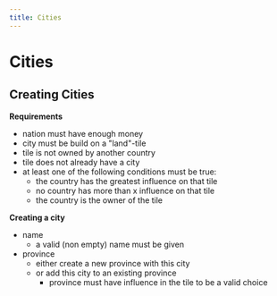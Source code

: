 ```yaml
---
title: Cities
---
```


# Cities

## Creating Cities

**Requirements**

- nation must have enough money
- city must be build on a "land"-tile
- tile is not owned by another country
- tile does not already have a city
- at least one of the following conditions must be true:
  - the country has the greatest influence on that tile
  - no country has more than x influence on that tile
  - the country is the owner of the tile

**Creating a city**

- name
  - a valid (non empty) name must be given
- province
  - either create a new province with this city
  - or add this city to an existing province
    - province must have influence in the tile to be a valid choice 